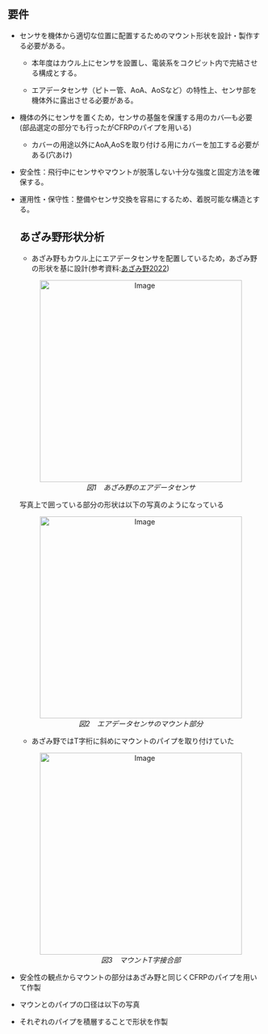 ## 要件
- センサを機体から適切な位置に配置するためのマウント形状を設計・製作する必要がある。
  - 本年度はカウル上にセンサを設置し、電装系をコクピット内で完結させる構成とする。
 
  - エアデータセンサ（ピトー管、AoA、AoSなど）の特性上、センサ部を機体外に露出させる必要がある。
 
- 機体の外にセンサを置くため，センサの基盤を保護する用のカバ―も必要(部品選定の部分でも行ったがCFRPのパイプを用いる)

  - カバーの用途以外にAoA,AoSを取り付ける用にカバーを加工する必要がある(穴あけ)

- 安全性：飛行中にセンサやマウントが脱落しない十分な強度と固定方法を確保する。

- 運用性・保守性：整備やセンサ交換を容易にするため、着脱可能な構造とする。

  ## あざみ野形状分析
  - あざみ野もカウル上にエアデータセンサを配置しているため，あざみ野の形状を基に設計(参考資料:[あざみ野2022](https://drive.google.com/file/d/1DZ3CgDTqsoo9FFDT6lihETxIvnxeYHhx/view))

  <p align="center">
    <img width="400" height="400" alt="Image"
         src="https://github.com/user-attachments/assets/5e4a4272-06b0-4503-816a-fb6329684b7a" />
    <br>
    <em>図1　あざみ野のエアデータセンサ</em>
  </p>  

  写真上で囲っている部分の形状は以下の写真のようになっている  


  <p align="center">
    <img width="400" height="400" alt="Image"
         src="https://github.com/user-attachments/assets/c3570ace-4ef4-48a0-8e64-777d94491538" />
    <br>
    <em>図2　エアデータセンサのマウント部分</em>
  </p>

   - あざみ野ではT字桁に斜めにマウントのパイプを取り付けていた
 
  <p align="center">
    <img width="400" height="400" alt="Image"
         src="https://github.com/user-attachments/assets/69c7cb1b-c426-4797-a7a5-9caabf111b7c" />
    <br>
    <em>図3　マウントT字接合部</em>
  </p>

- 安全性の観点からマウントの部分はあざみ野と同じくCFRPのパイプを用いて作製

- マウンとのパイプの口径は以下の写真

- それぞれのパイプを積層することで形状を作製



